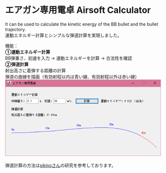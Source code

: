 # エアガン専用電卓 Airsoft Calculator
It can be used to calculate the kinetic energy of the BB bullet and the bullet trajectory. <br>
運動エネルギー計算とシンプルな弾道計算を実現しました。<br>

機能：<br>
<strong>①運動エネルギー計算</strong><br>
BB弾重さ、初速を入力 → 運動エネルギーを計算 → 合法性を確認<br>
<strong>②弾道計算</strong><br>
射出高さに着弾する距離の計算<br>
弾道の曲線を描画（有効射程以内は青い線、有効射程以外は赤い線）<br>
<img src="https://github.com/Karasukaigan/airsoft-calculator/blob/main/%E7%94%BB%E9%9D%A2.png"  alt="実行画面" /><br>
<br>
弾道計算の方法は<a href="https://slpr.sakura.ne.jp/qp/">sikinoさん</a>の研究を参考しております。<br>

